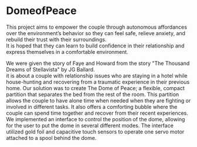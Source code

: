 # DomeofPeace
This project aims to empower the couple through autonomous affordances over the environment’s behavior
so they can feel safe, relieve anxiety, and rebuild their trust with their surroundings.   
It is hoped that they can learn to build confidence in their relationship and express themselves in a comfortable environment.

We were given the story of Faye and Howard from the story "The Thousand Dreams of Stellavista" by JG Ballard.  
it is about a couple with relationship issues who are staying in a hotel while house-hunting and recovering from a traumatic experience in their previous home. 
Our solution was to create The Dome of Peace; a flexible, compact partition that separates the bed from the rest of the room. 
This partition allows the couple to have alone time when needed when they are fighting or involved in different tasks.
It also offers a comforting bubble where the couple can spend time together and recover from their recent experiences. 
We implemented an interface to control the position of the dome, allowing for the user to put the dome in several different modes. 
The interface utilized gold foil and capacitive touch sensors to operate one servo motor attached to a spool behind the dome. 

